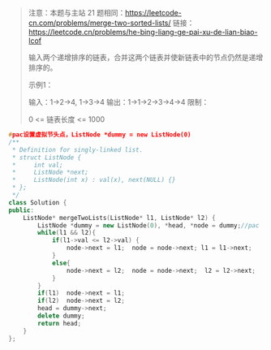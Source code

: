 > 注意：本题与主站 21 题相同：https://leetcode-cn.com/problems/merge-two-sorted-lists/
> 链接：https://leetcode.cn/problems/he-bing-liang-ge-pai-xu-de-lian-biao-lcof
>
> 输入两个递增排序的链表，合并这两个链表并使新链表中的节点仍然是递增排序的。
>
> 示例1：
>
> 输入：1->2->4, 1->3->4
> 输出：1->1->2->3->4->4
> 限制：
>
> 0 <= 链表长度 <= 1000
>

```cpp
#pac设置虚拟节头点，ListNode *dummy = new ListNode(0)
/**
 * Definition for singly-linked list.
 * struct ListNode {
 *     int val;
 *     ListNode *next;
 *     ListNode(int x) : val(x), next(NULL) {}
 * };
 */
class Solution {
public:
    ListNode* mergeTwoLists(ListNode* l1, ListNode* l2) {
        ListNode *dummy = new ListNode(0), *head, *node = dummy;//pac
        while(l1 && l2){
            if(l1->val <= l2->val) {
                node->next = l1;  node = node->next; l1 = l1->next;
            }
            else{
                node->next = l2;  node = node->next;  l2 = l2->next;
            }
        }
        if(l1)  node->next = l1;
        if(l2)  node->next = l2;
        head = dummy->next;
        delete dummy;
        return head;
    }
};
```

